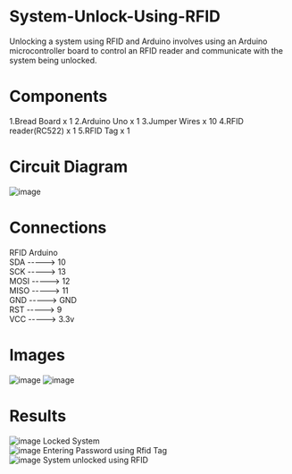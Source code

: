 # System-Unlock-Using-RFID

Unlocking a system using RFID and Arduino involves using an Arduino microcontroller board to control an RFID reader and communicate with the system being unlocked.

# Components

1.Bread Board x 1
2.Arduino Uno x 1
3.Jumper Wires x 10
4.RFID reader(RC522) x 1
5.RFID Tag x 1

# Circuit Diagram

![image](https://user-images.githubusercontent.com/73241374/236282887-d26ef7f1-c15c-4428-8f76-0a2a0a35e16b.png)

# Connections

RFID     Arduino <br/>
SDA -----> 10 <br/>
SCK -----> 13 <br/>
MOSI -----> 12 <br/>
MISO -----> 11 <br/>
GND -----> GND <br/>
RST -----> 9 <br/>
VCC -----> 3.3v<br/>

# Images

![image](https://user-images.githubusercontent.com/73241374/236283392-6c0b6ba0-64f8-4594-9df4-b08bb14ae3a5.png)
![image](https://user-images.githubusercontent.com/73241374/236283426-0f33080a-d27e-458a-95f6-2943eca7f9d2.png)

# Results
![image](https://user-images.githubusercontent.com/73241374/236283500-1a233e24-e039-4379-a702-2ec93b43e1ef.png)
Locked System <br/>
![image](https://user-images.githubusercontent.com/73241374/236283547-0421035b-9ccd-47a0-bb27-f9f8ff29ca2c.png)
Entering Password using Rfid Tag <br/>
![image](https://user-images.githubusercontent.com/73241374/236283587-74f9d1a6-1833-417d-ad5e-44cc8b30f7b8.png)
System unlocked using RFID <br/>
